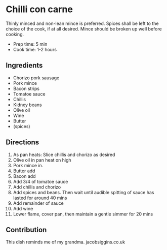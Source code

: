 # Chilli con carne

Thinly minced and non-lean mince is preferred.
Spices shall be left to the choice of the cook, if at all desired.
Mince should be broken up well before cooking.

- Prep time: 5 min
- Cook time: 1-2 hours

## Ingredients

- Chorizo pork sausage
- Pork mince
- Bacon strips
- Tomatoe sauce
- Chillis
- Kidney beans
- Olive oil
- Wine
- Butter
- (spices)

## Directions

1. As pan heats: Slice chillis and chorizo as desired
2. Olive oil in pan heat on high
3. Pork mince in.
3. Butter add
4. Bacon add
5. Add 3/4 of tomatoe sauce
6. Add chillis and chorizo
7. Add spices and beans. Then wait until audible spitting of sauce has lasted for around 40 mins
8. Add remainder of sauce
9. Add wine
10. Lower flame, cover pan, then maintain a gentle simmer for 20 mins

## Contribution

This dish reminds me of my grandma.
jacobsiggins.co.uk
